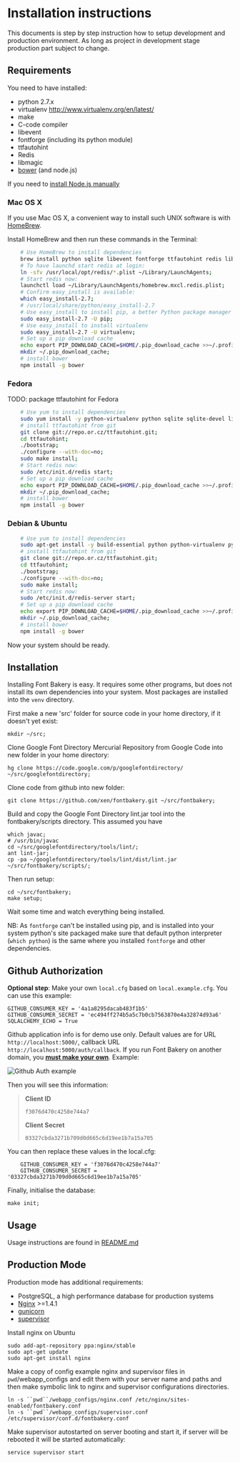 # Installation instructions

This documents is step by step instruction how to setup development and production environment. As long as project in development stage production part subject to change.

## Requirements

You need to have installed:

- python 2.7.x
- virtualenv http://www.virtualenv.org/en/latest/
- make
- C-code compiler
- libevent
- fontforge (including its python module)
- ttfautohint
- Redis
- libmagic
- [bower](http://bower.io/) (and node.js)

If you need to [install Node.js manually](https://github.com/joyent/node/wiki/Installing-Node.js-via-package-manager) 

### Mac OS X

If you use Mac OS X, a convenient way to install such UNIX software is with [HomeBrew](http://mxcl.github.io/homebrew/).

Install HomeBrew and then run these commands in the Terminal:

```sh
    # Use HomeBrew to install dependencies
    brew install python sqlite libevent fontforge ttfautohint redis libmagic nodejs;
    # To have launchd start redis at login:
    ln -sfv /usr/local/opt/redis/*.plist ~/Library/LaunchAgents;
    # Start redis now:
    launchctl load ~/Library/LaunchAgents/homebrew.mxcl.redis.plist;
    # Confirm easy_install is available:
    which easy_install-2.7;
    # /usr/local/share/python/easy_install-2.7
    # Use easy_install to install pip, a better Python package manager
    sudo easy_install-2.7 -U pip;
    # Use easy_install to install virtualenv
    sudo easy_install-2.7 -U virtualenv;
    # Set up a pip download cache
    echo export PIP_DOWNLOAD_CACHE=$HOME/.pip_download_cache >>~/.profile;
    mkdir ~/.pip_download_cache;
    # install bower
    npm install -g bower
```

### Fedora

TODO: package ttfautohint for Fedora

```sh
    # Use yum to install dependencies
    sudo yum install -y python-virtualenv python sqlite sqlite-devel libevent libevent-devel fontforge redis mercurial git nodejs;
    # install ttfautohint from git
    git clone git://repo.or.cz/ttfautohint.git;
    cd ttfautohint;
    ./bootstrap;
    ./configure --with-doc=no;
    sudo make install;
    # Start redis now:
    sudo /etc/init.d/redis start;
    # Set up a pip download cache
    echo export PIP_DOWNLOAD_CACHE=$HOME/.pip_download_cache >>~/.profile;
    mkdir ~/.pip_download_cache;
    # install bower
    npm install -g bower
```

### Debian & Ubuntu

```sh
    # Use yum to install dependencies
    sudo apt-get install -y build-essential python python-virtualenv python-pip sqlite libsqlite3-dev libevent-2.0-5 libevent-dev fontforge python-fontforge fonttools redis-server curl default-jdk git mercurial nodejs;
    # install ttfautohint from git
    git clone git://repo.or.cz/ttfautohint.git;
    cd ttfautohint;
    ./bootstrap;
    ./configure --with-doc=no;
    sudo make install;
    # Start redis now:
    sudo /etc/init.d/redis-server start;
    # Set up a pip download cache
    echo export PIP_DOWNLOAD_CACHE=$HOME/.pip_download_cache >>~/.profile;
    mkdir ~/.pip_download_cache;
    # install bower
    npm install -g bower
```

Now your system should be ready.

## Installation

Installing Font Bakery is easy. It requires some other programs, but does not install its own dependencies into your system. Most packages are installed into the `venv` directory.

First make a new 'src' folder for source code in your home directory, if it doesn't yet exist:

    mkdir ~/src;

Clone Google Font Directory Mercurial Repository from Google Code into new folder in your home directory:

    hg clone https://code.google.com/p/googlefontdirectory/ ~/src/googlefontdirectory;

Clone code from github into new folder:

    git clone https://github.com/xen/fontbakery.git ~/src/fontbakery;

Build and copy the Google Font Directory lint.jar tool into the fontbakery/scripts directory. This assumed you have

    which javac;
    # /usr/bin/javac
    cd ~/src/googlefontdirectory/tools/lint/;
    ant lint-jar;
    cp -pa ~/googlefontdirectory/tools/lint/dist/lint.jar ~/src/fontbakery/scripts/;

Then run setup:

    cd ~/src/fontbakery;
    make setup;

Wait some time and watch everything being installed.

NB: As `fontforge` can't be installed using pip, and is installed into your system python's site packaged make sure that
default python interpreter (`which python`) is the same where you installed `fontforge` and other dependencies.

## Github Authorization

**Optional step**: Make your own `local.cfg` based on `local.example.cfg`. You can use this example:

    GITHUB_CONSUMER_KEY = '4a1a8295dacab483f1b5'
    GITHUB_CONSUMER_SECRET = 'ec494ff274b5a5c7b0cb7563870e4a32874d93a6'
    SQLALCHEMY_ECHO = True

Github application info is for demo use only. Default values are for URL `http://localhost:5000/`, callback URL `http://localhost:5000/auth/callback`. If you run Font Bakery on another domain, you **[must make your own](https://github.com/settings/applications/new)**. Example:

![Github Auth example](https://raw.github.com/xen/fontbakery/master/INSTALL-githubauth.png)

Then you will see this information:

> **Client ID**
>
>     f3076d470c4258e744a7
>
> **Client Secret**
>
>     03327cbda3271b709d0d665c6d19ee1b7a15a705

You can then replace these values in the local.cfg:

```
    GITHUB_CONSUMER_KEY = 'f3076d470c4258e744a7'
    GITHUB_CONSUMER_SECRET = '03327cbda3271b709d0d665c6d19ee1b7a15a705'
```

Finally, initialise the database:

    make init;

## Usage

Usage instructions are found in [README.md](https://github.com/xen/fontbakery/blob/master/README.md)

## Production Mode 

Production mode has additional requirements:

* PostgreSQL, a high performance database for production systems
* [Nginx](http://nginx.org/) >=1.4.1
* [gunicorn](http://gunicorn.org/)
* [supervisor](http://supervisord.org/)

Install nginx on Ubuntu

    sudo add-apt-repository ppa:nginx/stable
    sudo apt-get update
    sudo apt-get install nginx

Make a copy of config example nginx and supervisor files in ``pwd``/webapp_configs and edit them with your server name and paths and then make symbolic link to nginx and supervisor configurations directories.

    ln -s ``pwd``/webapp_configs/nginx.conf /etc/nginx/sites-enabled/fontbakery.conf
    ln -s ``pwd``/webapp_configs/supervisor.conf /etc/supervisor/conf.d/fontbakery.conf

Make supervisor autostarted on server booting and start it, if server will be rebooted it will be started automatically:

    service supervisor start


